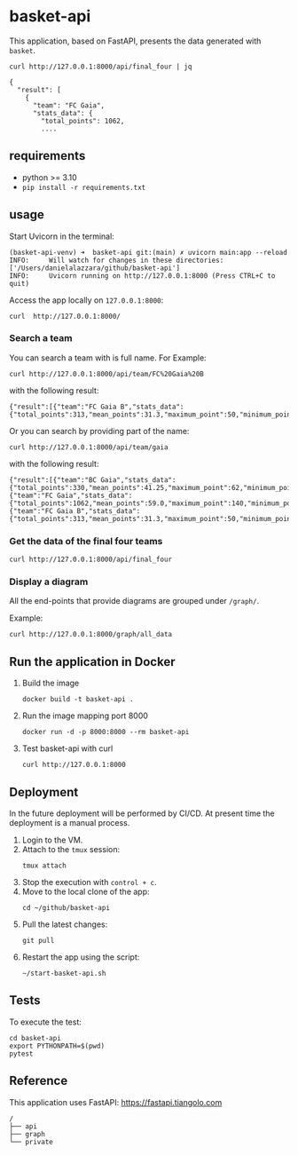# basket-api
This application, based on FastAPI, presents the data generated with `basket`.

```
curl http://127.0.0.1:8000/api/final_four | jq

{
  "result": [
    {
      "team": "FC Gaia",
      "stats_data": {
        "total_points": 1062,
        ....
```

## requirements
- python >= 3.10
- `pip install -r requirements.txt`

## usage
Start Uvicorn in the terminal:
```
(basket-api-venv) ➜  basket-api git:(main) ✗ uvicorn main:app --reload
INFO:     Will watch for changes in these directories: ['/Users/danielalazzara/github/basket-api']
INFO:     Uvicorn running on http://127.0.0.1:8000 (Press CTRL+C to quit)
```
Access the app locally on `127.0.0.1:8000`:
```
curl  http://127.0.0.1:8000/
```

### Search a team
You can search a team with is full name. For Example:
```
curl http://127.0.0.1:8000/api/team/FC%20Gaia%20B
```
with the following result:
```
{"result":[{"team":"FC Gaia B","stats_data":{"total_points":313,"mean_points":31.3,"maximum_point":50,"minimum_point":4,"games_played":10,"wins":4,"wins_percentage":0.4}}]}%
```

Or you can search by providing part of the name:
```
curl http://127.0.0.1:8000/api/team/gaia
```
with the following result:
```
{"result":[{"team":"BC Gaia","stats_data":{"total_points":330,"mean_points":41.25,"maximum_point":62,"minimum_point":0,"games_played":8,"wins":6,"wins_percentage":0.75}},{"team":"FC Gaia","stats_data":{"total_points":1062,"mean_points":59.0,"maximum_point":140,"minimum_point":36,"games_played":18,"wins":11,"wins_percentage":0.6111111111111112}},{"team":"FC Gaia B","stats_data":{"total_points":313,"mean_points":31.3,"maximum_point":50,"minimum_point":4,"games_played":10,"wins":4,"wins_percentage":0.4}}]}%
```


### Get the data of the final four teams
```
curl http://127.0.0.1:8000/api/final_four
```

### Display a diagram
All the end-points that provide diagrams are grouped under `/graph/`.

Example:

```
curl http://127.0.0.1:8000/graph/all_data
```

## Run the application in Docker

1. Build the image
    ```
    docker build -t basket-api .
    ```

2. Run the image mapping port 8000
    ```
    docker run -d -p 8000:8000 --rm basket-api
    ```

3. Test basket-api with curl
    ```
    curl http://127.0.0.1:8000
    ```

## Deployment
In the future deployment will be performed by CI/CD. At present time the deployment is a manual process.

1. Login to the VM.
2. Attach to the `tmux` session:
    ```
    tmux attach
    ```
3. Stop the execution with `control + c`.
4. Move to the local clone of the app:
    ```
    cd ~/github/basket-api
    ```
5. Pull the latest changes:
    ```
    git pull
    ```
6. Restart the app using the script:
    ```
    ~/start-basket-api.sh
    ```

## Tests
To execute the test:
```
cd basket-api
export PYTHONPATH=$(pwd)
pytest
```

## Reference
This application uses FastAPI: https://fastapi.tiangolo.com


```
/
├── api
├── graph
└── private
```